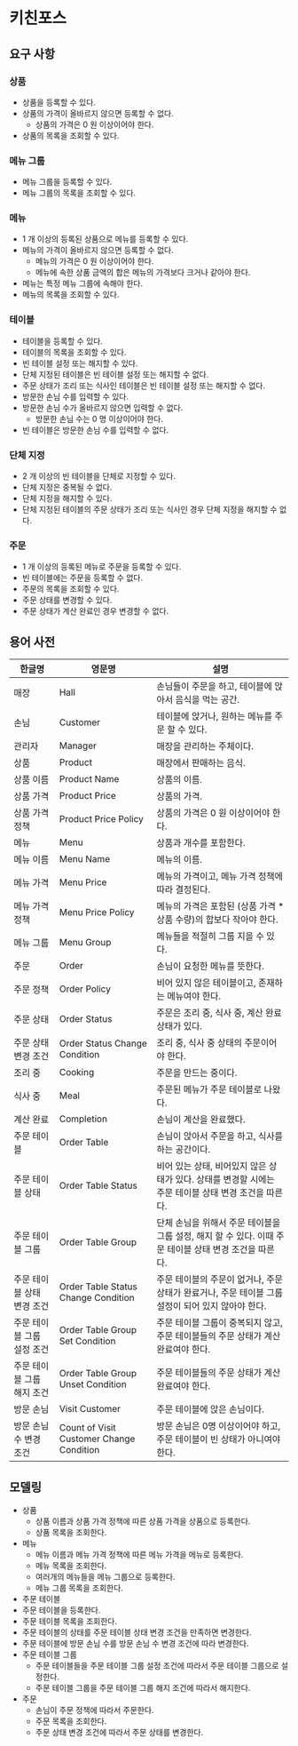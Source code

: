 # 키친포스

## 요구 사항

### 상품

* 상품을 등록할 수 있다.
* 상품의 가격이 올바르지 않으면 등록할 수 없다.
    * 상품의 가격은 0 원 이상이어야 한다.
* 상품의 목록을 조회할 수 있다.

### 메뉴 그룹

* 메뉴 그룹을 등록할 수 있다.
* 메뉴 그룹의 목록을 조회할 수 있다.

### 메뉴

* 1 개 이상의 등록된 상품으로 메뉴를 등록할 수 있다.
* 메뉴의 가격이 올바르지 않으면 등록할 수 없다.
    * 메뉴의 가격은 0 원 이상이어야 한다.
    * 메뉴에 속한 상품 금액의 합은 메뉴의 가격보다 크거나 같아야 한다.
* 메뉴는 특정 메뉴 그룹에 속해야 한다.
* 메뉴의 목록을 조회할 수 있다.

### 테이블

* 테이블을 등록할 수 있다.
* 테이블의 목록을 조회할 수 있다.
* 빈 테이블 설정 또는 해지할 수 있다.
* 단체 지정된 테이블은 빈 테이블 설정 또는 해지할 수 없다.
* 주문 상태가 조리 또는 식사인 테이블은 빈 테이블 설정 또는 해지할 수 없다.
* 방문한 손님 수를 입력할 수 있다.
* 방문한 손님 수가 올바르지 않으면 입력할 수 없다.
    * 방문한 손님 수는 0 명 이상이어야 한다.
* 빈 테이블은 방문한 손님 수를 입력할 수 없다.

### 단체 지정

* 2 개 이상의 빈 테이블을 단체로 지정할 수 있다.
* 단체 지정은 중복될 수 없다.
* 단체 지정을 해지할 수 있다.
* 단체 지정된 테이블의 주문 상태가 조리 또는 식사인 경우 단체 지정을 해지할 수 없다.

### 주문

* 1 개 이상의 등록된 메뉴로 주문을 등록할 수 있다.
* 빈 테이블에는 주문을 등록할 수 없다.
* 주문의 목록을 조회할 수 있다.
* 주문 상태를 변경할 수 있다.
* 주문 상태가 계산 완료인 경우 변경할 수 없다.

## 용어 사전

| 한글명 | 영문명 | 설명  |
| --- | --- | --- |
| 매장 | Hall | 손님들이 주문을 하고, 테이블에 앉아서 음식을 먹는 공간. |
| 손님 | Customer | 테이블에 앉거나, 원하는 메뉴를 주문 할 수 있다. |
| 관리자 | Manager | 매장을 관리하는 주체이다. |
| 상품 | Product | 매장에서 판매하는 음식. |
| 상품 이름 | Product Name | 상품의 이름. |
| 상품 가격 | Product Price | 상품의 가격. |
| 상품 가격 정책 | Product Price Policy | 상품의 가격은 0 원 이상이어야 한다. |
| 메뉴 | Menu | 상품과 개수를 포함한다. |
| 메뉴 이름 | Menu Name | 메뉴의 이름. |
| 메뉴 가격 | Menu Price | 메뉴의 가격이고, 메뉴 가격 정책에 따라 결정된다. |
| 메뉴 가격 정책 | Menu Price Policy | 메뉴의 가격은 포함된 (상품 가격 * 상품 수량)의 합보다 작아야 한다. |
| 메뉴 그룹 | Menu Group | 메뉴들을 적절히 그룹 지을 수 있다. |
| 주문 | Order | 손님이 요청한 메뉴를 뜻한다. |
| 주문 정책 | Order Policy | 비어 있지 않은 테이블이고, 존재하는 메뉴여야 한다. |
| 주문 상태 | Order Status | 주문은 조리 중, 식사 중, 계산 완료 상태가 있다. |
| 주문 상태 변경 조건 | Order Status Change Condition | 조리 중, 식사 중 상태의 주문이어야 한다. |
| 조리 중 | Cooking | 주문을 만드는 중이다. |
| 식사 중 | Meal | 주문된 메뉴가 주문 테이블로 나왔다. |
| 계산 완료 | Completion | 손님이 계산을 완료했다. |
| 주문 테이블 | Order Table | 손님이 앉아서 주문을 하고, 식사를 하는 공간이다. |
| 주문 테이블 상태 | Order Table Status | 비어 있는 상태, 비어있지 않은 상태가 있다. 상태를 변경할 시에는 주문 테이블 상태 변경 조건을 따른다. |
| 주문 테이블 그룹 | Order Table Group | 단체 손님을 위해서 주문 테이블을 그룹 설정, 해지 할 수 있다. 이때 주문 테이블 상태 변경 조건을 따른다. |
| 주문 테이블 상태 변경 조건 | Order Table Status Change Condition | 주문 테이블의 주문이 없거나, 주문 상태가 완료거나, 주문 테이블 그룹 설정이 되어 있지 않아야 한다. |
| 주문 테이블 그룹 설정 조건 | Order Table Group Set Condition | 주문 테이블 그룹이 중복되지 않고, 주문 테이블들의 주문 상태가 계산 완료여야 한다. |
| 주문 테이블 그룹 해지 조건 | Order Table Group Unset Condition | 주문 테이블들의 주문 상태가 계산 완료여야 한다. |
| 방문 손님 | Visit Customer | 주문 테이블에 앉은 손님이다. |
| 방문 손님 수 변경 조건 | Count of Visit Customer Change Condition | 방문 손님은 0명 이상이어야 하고, 주문 테이블이 빈 상태가 아니여야 한다. |

## 모델링

- 상품
  - 상품 이름과 상품 가격 정책에 따른 상품 가격을 상품으로 등록한다.
  - 상품 목록을 조회한다.
- 메뉴
  - 메뉴 이름과 메뉴 가격 정책에 따른 메뉴 가격을 메뉴로 등록한다.
  - 메뉴 목록을 조회한다.
  - 여러개의 메뉴들을 메뉴 그룹으로 등록한다.
  - 메뉴 그룹 목록을 조회한다.
- 주문 테이블
 - 주문 테이블을 등록한다.
 - 주문 테이블 목록을 조회한다.
 - 주문 테이블의 상태를 주문 테이블 상태 변경 조건을 만족하면 변경한다.
 - 주문 테이블에 방문 손님 수를 방문 손님 수 변경 조건에 따라 변경한다.
- 주문 테이블 그룹
  - 주문 테이블들을 주문 테이블 그룹 설정 조건에 따라서 주문 테이블 그룹으로 설정한다.
  - 주문 테이블 그룹을 주문 테이블 그룹 해지 조건에 따라서 해지한다.
- 주문
  - 손님이 주문 정책에 따라서 주문한다.
  - 주문 목록을 조회한다.
  - 주문 상태 변경 조건에 따라서 주문 상태를 변경한다.
